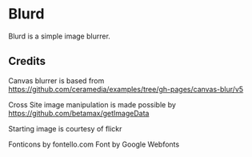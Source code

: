 Blurd
=====

Blurd is a simple image blurrer.


Credits
-------

Canvas blurrer is based from 
https://github.com/ceramedia/examples/tree/gh-pages/canvas-blur/v5

Cross Site image manipulation is made possible by
https://github.com/betamax/getImageData

Starting image is courtesy of flickr

Fonticons by fontello.com
Font by Google Webfonts

